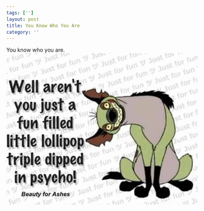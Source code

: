 ```yaml
---
tags: ['']
layout: post
title: You Know Who You Are
category: ''
---
```

You know who you are.
![You know who you are.](/uploads/2015-2-22-you-know-who-you-are.jpg)
